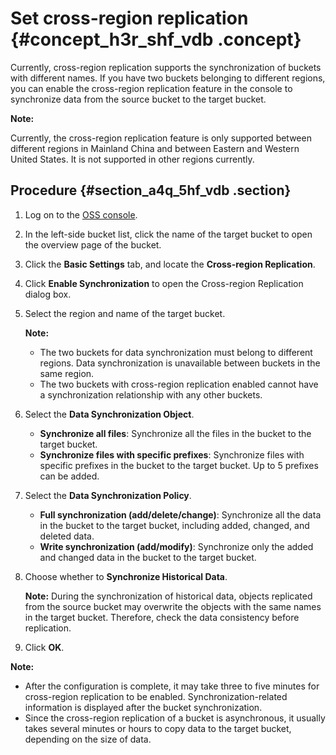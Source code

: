 # Set cross-region replication {#concept_h3r_shf_vdb .concept}

Currently, cross-region replication supports the synchronization of buckets with different names. If you have two buckets belonging to different regions, you can enable the cross-region replication feature in the console to synchronize data from the source bucket to the target bucket.

**Note:** 

Currently, the cross-region replication feature is only supported between different regions in Mainland China and between Eastern and Western United States. It is not supported in other regions currently.

## Procedure {#section_a4q_5hf_vdb .section}

1.  Log on to the [OSS console](https://partners-intl.console.aliyun.com/#/oss).
2.  In the left-side bucket list, click the name of the target bucket to open the overview page of the bucket.
3.  Click the **Basic Settings** tab, and locate the **Cross-region Replication**.
4.  Click **Enable Synchronization** to open the Cross-region Replication dialog box.
5.  Select the region and name of the target bucket.

    **Note:** 

    -   The two buckets for data synchronization must belong to different regions. Data synchronization is unavailable between buckets in the same region.
    -   The two buckets with cross-region replication enabled cannot have a synchronization relationship with any other buckets.
6.  Select the **Data Synchronization Object**.
    -   **Synchronize all files**: Synchronize all the files in the bucket to the target bucket.
    -   **Synchronize files with specific prefixes**: Synchronize files with specific prefixes in the bucket to the target bucket. Up to 5 prefixes can be added.
7.  Select the **Data Synchronization Policy**.
    -   **Full synchronization \(add/delete/change\)**: Synchronize all the data in the bucket to the target bucket, including added, changed, and deleted data.
    -   **Write synchronization \(add/modify\)**: Synchronize only the added and changed data in the bucket to the target bucket.
8.  Choose whether to **Synchronize Historical Data**.

    **Note:** During the synchronization of historical data, objects replicated from the source bucket may overwrite the objects with the same names in the target bucket. Therefore, check the data consistency before replication.

9.  Click **OK**.

**Note:** 

-   After the configuration is complete, it may take three to five minutes for cross-region replication to be enabled. Synchronization-related information is displayed after the bucket synchronization. 
-   Since the cross-region replication of a bucket is asynchronous, it usually takes several minutes or hours to copy data to the target bucket, depending on the size of data.

